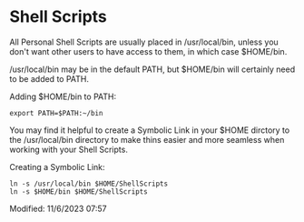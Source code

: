 # Shell Scripts

All Personal Shell Scripts are usually placed in /usr/local/bin, unless you don't want other users 
to have access to them, in which case $HOME/bin.

/usr/local/bin may be in the default PATH, but $HOME/bin will certainly need to be added to PATH.

Adding $HOME/bin to PATH:
```shell
export PATH=$PATH:~/bin
```

You may find it helpful to create a Symbolic Link in your $HOME dirctory to the /usr/local/bin directory to
make thins easier and more seamless when working with your Shell Scripts.

Creating a Symbolic Link:
```shell
ln -s /usr/local/bin $HOME/ShellScripts
ln -s $HOME/bin $HOME/ShellScripts
```

Modified: 11/6/2023 07:57  

